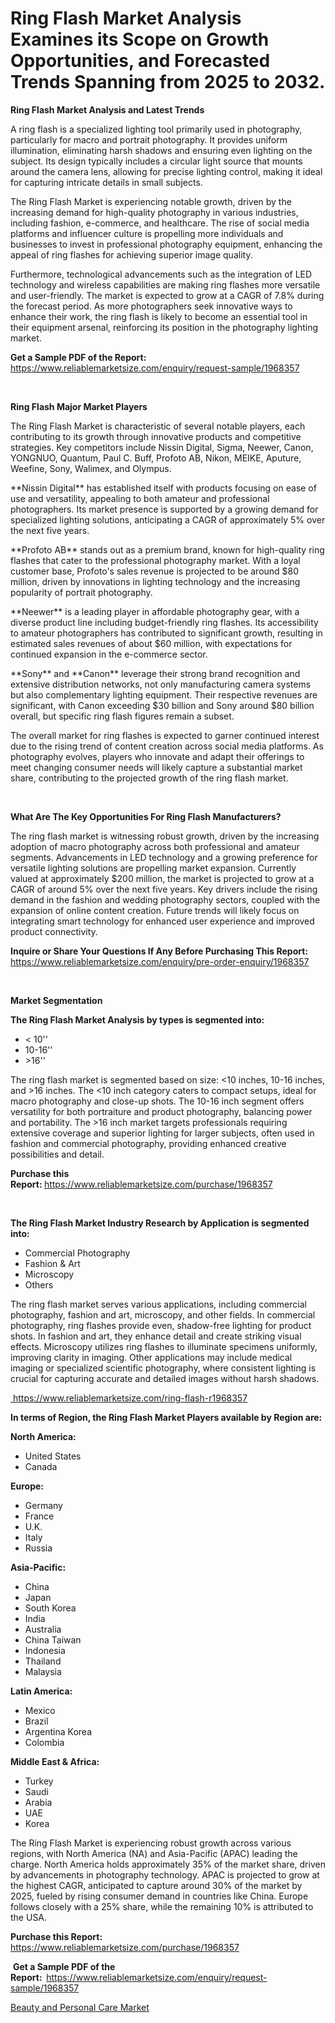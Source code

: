 <p><h1>Ring Flash Market Analysis Examines its Scope on Growth Opportunities, and Forecasted Trends Spanning from 2025 to 2032.</h1></p><p><strong>Ring Flash Market Analysis and Latest Trends</strong></p>
<p><p>A ring flash is a specialized lighting tool primarily used in photography, particularly for macro and portrait photography. It provides uniform illumination, eliminating harsh shadows and ensuring even lighting on the subject. Its design typically includes a circular light source that mounts around the camera lens, allowing for precise lighting control, making it ideal for capturing intricate details in small subjects.</p><p>The Ring Flash Market is experiencing notable growth, driven by the increasing demand for high-quality photography in various industries, including fashion, e-commerce, and healthcare. The rise of social media platforms and influencer culture is propelling more individuals and businesses to invest in professional photography equipment, enhancing the appeal of ring flashes for achieving superior image quality.</p><p>Furthermore, technological advancements such as the integration of LED technology and wireless capabilities are making ring flashes more versatile and user-friendly. The market is expected to grow at a CAGR of 7.8% during the forecast period. As more photographers seek innovative ways to enhance their work, the ring flash is likely to become an essential tool in their equipment arsenal, reinforcing its position in the photography lighting market.</p></p>
<p><strong>Get a Sample PDF of the Report:&nbsp;</strong> <a href="https://www.reliablemarketsize.com/enquiry/request-sample/1968357?utm_campaign=2218&utm_medium=2&utm_source=Github&utm_content=ia&utm_term=15022025&utm_id=ring-flash">https://www.reliablemarketsize.com/enquiry/request-sample/1968357</a></p>
<p>&nbsp;</p>
<p><strong>Ring Flash Major Market Players</strong></p>
<p><p>The Ring Flash Market is characteristic of several notable players, each contributing to its growth through innovative products and competitive strategies. Key competitors include Nissin Digital, Sigma, Neewer, Canon, YONGNUO, Quantum, Paul C. Buff, Profoto AB, Nikon, MEIKE, Aputure, Weefine, Sony, Walimex, and Olympus.</p><p>**Nissin Digital** has established itself with products focusing on ease of use and versatility, appealing to both amateur and professional photographers. Its market presence is supported by a growing demand for specialized lighting solutions, anticipating a CAGR of approximately 5% over the next five years.</p><p>**Profoto AB** stands out as a premium brand, known for high-quality ring flashes that cater to the professional photography market. With a loyal customer base, Profoto's sales revenue is projected to be around $80 million, driven by innovations in lighting technology and the increasing popularity of portrait photography.</p><p>**Neewer** is a leading player in affordable photography gear, with a diverse product line including budget-friendly ring flashes. Its accessibility to amateur photographers has contributed to significant growth, resulting in estimated sales revenues of about $60 million, with expectations for continued expansion in the e-commerce sector.</p><p>**Sony** and **Canon** leverage their strong brand recognition and extensive distribution networks, not only manufacturing camera systems but also complementary lighting equipment. Their respective revenues are significant, with Canon exceeding $30 billion and Sony around $80 billion overall, but specific ring flash figures remain a subset.</p><p>The overall market for ring flashes is expected to garner continued interest due to the rising trend of content creation across social media platforms. As photography evolves, players who innovate and adapt their offerings to meet changing consumer needs will likely capture a substantial market share, contributing to the projected growth of the ring flash market.</p></p>
<p>&nbsp;</p>
<p><strong>What Are The Key Opportunities For Ring Flash Manufacturers?</strong></p>
<p><p>The ring flash market is witnessing robust growth, driven by the increasing adoption of macro photography across both professional and amateur segments. Advancements in LED technology and a growing preference for versatile lighting solutions are propelling market expansion. Currently valued at approximately $200 million, the market is projected to grow at a CAGR of around 5% over the next five years. Key drivers include the rising demand in the fashion and wedding photography sectors, coupled with the expansion of online content creation. Future trends will likely focus on integrating smart technology for enhanced user experience and improved product connectivity.</p></p>
<p><strong>Inquire or Share Your Questions If Any Before Purchasing This Report:</strong> <a href="https://www.reliablemarketsize.com/enquiry/pre-order-enquiry/1968357?utm_campaign=2218&utm_medium=2&utm_source=Github&utm_content=ia&utm_term=15022025&utm_id=ring-flash">https://www.reliablemarketsize.com/enquiry/pre-order-enquiry/1968357</a></p>
<p>&nbsp;</p>
<p><strong>Market Segmentation</strong></p>
<p><strong>The Ring Flash Market Analysis by types is segmented into:</strong></p>
<p><ul><li>< 10''</li><li>10-16''</li><li>>16''</li></ul></p>
<p><p>The ring flash market is segmented based on size: <10 inches, 10-16 inches, and >16 inches. The <10 inch category caters to compact setups, ideal for macro photography and close-up shots. The 10-16 inch segment offers versatility for both portraiture and product photography, balancing power and portability. The >16 inch market targets professionals requiring extensive coverage and superior lighting for larger subjects, often used in fashion and commercial photography, providing enhanced creative possibilities and detail.</p></p>
<p><strong>Purchase this Report:&nbsp;</strong><a href="https://www.reliablemarketsize.com/purchase/1968357?utm_campaign=2218&utm_medium=2&utm_source=Github&utm_content=ia&utm_term=15022025&utm_id=ring-flash">https://www.reliablemarketsize.com/purchase/1968357</a></p>
<p>&nbsp;</p>
<p><strong>The Ring Flash Market Industry Research by Application is segmented into:</strong></p>
<p><ul><li>Commercial Photography</li><li>Fashion & Art</li><li>Microscopy</li><li>Others</li></ul></p>
<p><p>The ring flash market serves various applications, including commercial photography, fashion and art, microscopy, and other fields. In commercial photography, ring flashes provide even, shadow-free lighting for product shots. In fashion and art, they enhance detail and create striking visual effects. Microscopy utilizes ring flashes to illuminate specimens uniformly, improving clarity in imaging. Other applications may include medical imaging or specialized scientific photography, where consistent lighting is crucial for capturing accurate and detailed images without harsh shadows.</p></p>
<p><a href="https://www.reliablemarketsize.com/ring-flash-r1968357?utm_campaign=2218&utm_medium=2&utm_source=Github&utm_content=ia&utm_term=15022025&utm_id=ring-flash">&nbsp;https://www.reliablemarketsize.com/ring-flash-r1968357</a></p>
<p><strong>In terms of Region, the Ring Flash Market Players available by Region are:</strong></p>
<p>
    <p> <strong> North America: </strong>
        <ul>
            <li>United States</li>
            <li>Canada</li>
        </ul>
        </p> 
    <p> <strong> Europe: </strong>
        <ul>
            <li>Germany</li>
            <li>France</li>
            <li>U.K.</li>
            <li>Italy</li>
            <li>Russia</li>
        </ul>
        </p> 
    <p> <strong> Asia-Pacific: </strong>
        <ul>
            <li>China</li>
            <li>Japan</li>
            <li>South Korea</li>
            <li>India</li>
            <li>Australia</li>
            <li>China Taiwan</li>
            <li>Indonesia</li>
            <li>Thailand</li>
            <li>Malaysia</li>
        </ul>
        </p> 
    <p> <strong> Latin America: </strong>
        <ul>
            <li>Mexico</li>
            <li>Brazil</li>
            <li>Argentina Korea</li>
            <li>Colombia</li>
        </ul>
        </p> 
    <p> <strong> Middle East & Africa: </strong>
        <ul>
            <li>Turkey</li>
            <li>Saudi</li>
            <li>Arabia</li>
            <li>UAE</li>
            <li>Korea</li>
        </ul>
    </p>
    </p>
<p><p>The Ring Flash Market is experiencing robust growth across various regions, with North America (NA) and Asia-Pacific (APAC) leading the charge. North America holds approximately 35% of the market share, driven by advancements in photography technology. APAC is projected to grow at the highest CAGR, anticipated to capture around 30% of the market by 2025, fueled by rising consumer demand in countries like China. Europe follows closely with a 25% share, while the remaining 10% is attributed to the USA.</p></p>
<p><strong>Purchase this Report: </strong><a href="https://www.reliablemarketsize.com/purchase/1968357?utm_campaign=2218&utm_medium=2&utm_source=Github&utm_content=ia&utm_term=15022025&utm_id=ring-flash">https://www.reliablemarketsize.com/purchase/1968357</a></p>
<p>&nbsp;<strong>Get a Sample PDF of the Report:&nbsp;&nbsp;</strong><a href="https://www.reliablemarketsize.com/enquiry/request-sample/1968357?utm_campaign=2218&utm_medium=2&utm_source=Github&utm_content=ia&utm_term=15022025&utm_id=ring-flash">https://www.reliablemarketsize.com/enquiry/request-sample/1968357</a></p>
<p><strong></strong></p>
<p><p><a href="https://github.com/edacruz6/Market-Research-Report-List-1/blob/main/beauty-and-personal-care-market.md?utm_campaign=2218&utm_medium=2&utm_source=Github&utm_content=ia&utm_term=15022025&utm_id=ring-flash">Beauty and Personal Care Market</a></p></p>